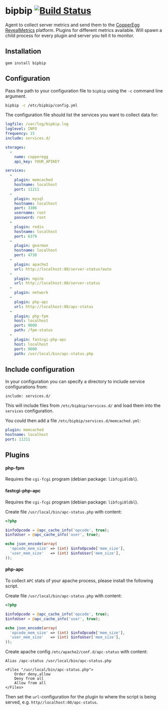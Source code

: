 bipbip [![Build Status](https://travis-ci.org/cargomedia/bipbip.png)](https://travis-ci.org/cargomedia/bipbip)
======
Agent to collect server metrics and send them to the [CopperEgg RevealMetrics](http://copperegg.com/) platform.
Plugins for different metrics available.
Will spawn a child process for every plugin and server you tell it to monitor.

Installation
------------
```
gem install bipbip
```

Configuration
-------------
Pass the path to your configuration file to `bipbip` using the `-c` command line argument.
```sh
bipbip -c /etc/bipbip/config.yml
```

The configuration file should list the services you want to collect data for:
```yml
logfile: /var/log/bipbip.log
loglevel: INFO
frequency: 15
include: services.d/

storages:
  -
    name: copperegg
    api_key: YOUR_APIKEY

services:
  -
    plugin: memcached
    hostname: localhost
    port: 11211
  -
    plugin: mysql
    hostname: localhost
    port: 3306
    username: root
    password: root
  -
    plugin: redis
    hostname: localhost
    port: 6379
  -
    plugin: gearman
    hostname: localhost
    port: 4730
  -
    plugin: apache2
    url: http://localhost:80/server-status?auto
  -
    plugin: nginx
    url: http://localhost:80/server-status
  -
    plugin: network
  -
    plugin: php-apc
    url: http://localhost:80/apc-status
  -
    plugin: php-fpm
    host: localhost
    port: 9000
    path: /fpm-status
  -
    plugin: fastcgi-php-apc
    host: localhost
    port: 9000
    path: /usr/local/bin/apc-status.php
```

Include configuration
---------------------
In your configuration you can specify a directory to include service configurations from:
```
include: services.d/
```
This will include files from `/etc/bipbip/services.d/` and load them into the `services` configuration.

You could then add a file `/etc/bipbip/services.d/memcached.yml`:
```yml
plugin: memcached
hostname: localhost
port: 11211
```

Plugins
----------------------------
#### php-fpm
Requires the `cgi-fcgi` program (debian package: `libfcgi0ldbl`).

#### fastcgi-php-apc
Requires the `cgi-fcgi` program (debian package: `libfcgi0ldbl`).

Create file `/usr/local/bin/apc-status.php` with content:
```php
<?php

$infoOpcode = @apc_cache_info('opcode', true);
$infoUser = @apc_cache_info('user', true);

echo json_encode(array(
  'opcode_mem_size' => (int) $infoOpcode['mem_size'],
  'user_mem_size'   => (int) $infoUser['mem_size'],
));
```

#### php-apc
To collect `APC` stats of your apache process, please install the following script.

Create file `/usr/local/bin/apc-status.php` with content:
```php
<?php

$infoOpcode = @apc_cache_info('opcode', true);
$infoUser = @apc_cache_info('user', true);

echo json_encode(array(
  'opcode_mem_size' => (int) $infoOpcode['mem_size'],
  'user_mem_size'   => (int) $infoUser['mem_size'],
));
```

Create apache config `/etc/apache2/conf.d/apc-status` with content:
```
Alias /apc-status /usr/local/bin/apc-status.php

<Files "/usr/local/bin/apc-status.php">
	Order deny,allow
	Deny from all
	Allow from all
</Files>
```

Then set the `url`-configuration for the plugin to where the script is being served, e.g. `http//localhost:80/apc-status`.
